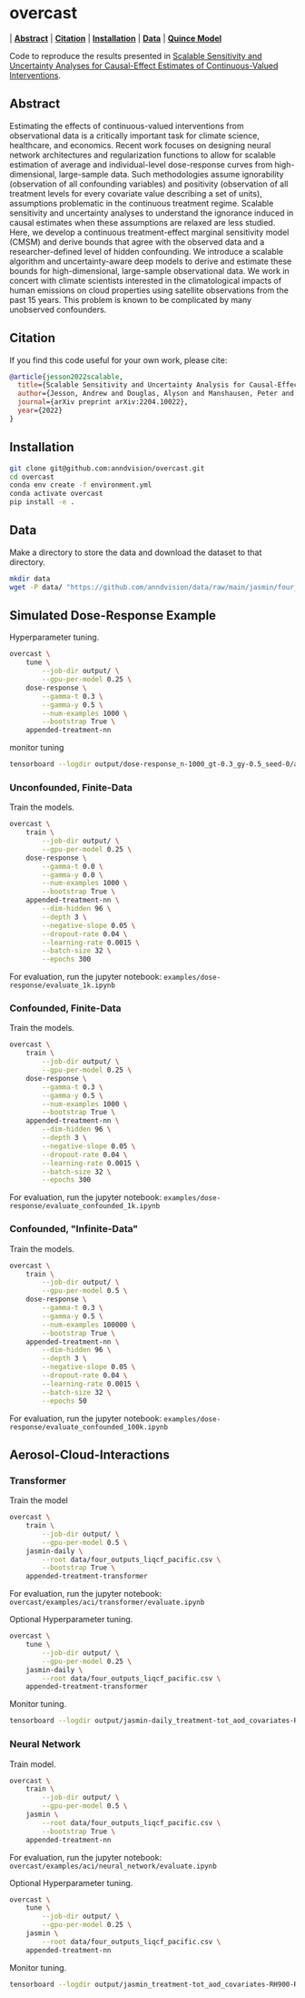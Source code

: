 # overcast

| **[Abstract](#abstract)**
| **[Citation](#citation)**
| **[Installation](#installation)**
| **[Data](#data)**
| **[Quince Model](#quince)**

Code to reproduce the results presented in [Scalable Sensitivity and Uncertainty Analyses for Causal-Effect Estimates of Continuous-Valued Interventions](https://arxiv.org/abs/2204.10022).

## Abstract

Estimating the effects of continuous-valued interventions from observational data is a critically important task for climate science, healthcare, and economics. Recent work focuses on designing neural network architectures and regularization functions to allow for scalable estimation of average and individual-level dose-response curves from high-dimensional, large-sample data. Such methodologies assume ignorability (observation of all confounding variables) and positivity (observation of all treatment levels for every covariate value describing a set of units), assumptions problematic in the continuous treatment regime. Scalable sensitivity and uncertainty analyses to understand the ignorance induced in causal estimates when these assumptions are relaxed are less studied. Here, we develop a continuous treatment-effect marginal sensitivity model (CMSM) and derive bounds that agree with the observed data and a researcher-defined level of hidden confounding. We introduce a scalable algorithm and uncertainty-aware deep models to derive and estimate these bounds for high-dimensional, large-sample observational data. We work in concert with climate scientists interested in the climatological impacts of human emissions on cloud properties using satellite observations from the past 15 years. This problem is known to be complicated by many unobserved confounders.

## Citation

If you find this code useful for your own work, please cite:

```bibtex
@article{jesson2022scalable,
  title={Scalable Sensitivity and Uncertainty Analysis for Causal-Effect Estimates of Continuous-Valued Interventions},
  author={Jesson, Andrew and Douglas, Alyson and Manshausen, Peter and Meinshausen, Nicolai and Stier, Philip and Gal, Yarin and Shalit, Uri},
  journal={arXiv preprint arXiv:2204.10022},
  year={2022}
}
```

## Installation

```.sh
git clone git@github.com:anndvision/overcast.git
cd overcast
conda env create -f environment.yml
conda activate overcast
pip install -e .
```

## Data

Make a directory to store the data and download the dataset to that directory.

```.sh
mkdir data
wget -P data/ "https://github.com/anndvision/data/raw/main/jasmin/four_outputs_liqcf_pacific.csv"
```

## Simulated Dose-Response Example

Hyperparameter tuning.

```.sh
overcast \
    tune \
        --job-dir output/ \
        --gpu-per-model 0.25 \
    dose-response \
        --gamma-t 0.3 \
        --gamma-y 0.5 \
        --num-examples 1000 \
        --bootstrap True \
    appended-treatment-nn
```

monitor tuning

```.sh
tensorboard --logdir output/dose-response_n-1000_gt-0.3_gy-0.5_seed-0/appended-treatment-nn/bohb/
```

### Unconfounded, Finite-Data

Train the models.

```.sh
overcast \
    train \
        --job-dir output/ \
        --gpu-per-model 0.25 \
    dose-response \
        --gamma-t 0.0 \
        --gamma-y 0.0 \
        --num-examples 1000 \
        --bootstrap True \
    appended-treatment-nn \
        --dim-hidden 96 \
        --depth 3 \
        --negative-slope 0.05 \
        --dropout-rate 0.04 \
        --learning-rate 0.0015 \
        --batch-size 32 \
        --epochs 300
```

For evaluation, run the jupyter notebook: `examples/dose-response/evaluate_1k.ipynb`

### Confounded, Finite-Data

Train the models.

```.sh
overcast \
    train \
        --job-dir output/ \
        --gpu-per-model 0.25 \
    dose-response \
        --gamma-t 0.3 \
        --gamma-y 0.5 \
        --num-examples 1000 \
        --bootstrap True \
    appended-treatment-nn \
        --dim-hidden 96 \
        --depth 3 \
        --negative-slope 0.05 \
        --dropout-rate 0.04 \
        --learning-rate 0.0015 \
        --batch-size 32 \
        --epochs 300
```

For evaluation, run the jupyter notebook: `examples/dose-response/evaluate_confounded_1k.ipynb`

### Confounded, "Infinite-Data"

Train the models.

```.sh
overcast \
    train \
        --job-dir output/ \
        --gpu-per-model 0.5 \
    dose-response \
        --gamma-t 0.3 \
        --gamma-y 0.5 \
        --num-examples 100000 \
        --bootstrap True \
    appended-treatment-nn \
        --dim-hidden 96 \
        --depth 3 \
        --negative-slope 0.05 \
        --dropout-rate 0.04 \
        --learning-rate 0.0015 \
        --batch-size 32 \
        --epochs 50
```

For evaluation, run the jupyter notebook: `examples/dose-response/evaluate_confounded_100k.ipynb`

## Aerosol-Cloud-Interactions

### Transformer

Train the model

```.sh
overcast \
    train \
        --job-dir output/ \
        --gpu-per-model 0.5 \
    jasmin-daily \
        --root data/four_outputs_liqcf_pacific.csv \
        --bootstrap True \
    appended-treatment-transformer
```

For evaluation, run the jupyter notebook: `overcast/examples/aci/transformer/evaluate.ipynb`

Optional Hyperparameter tuning.

```.sh
overcast \
    tune \
        --job-dir output/ \
        --gpu-per-model 0.25 \
    jasmin-daily \
        --root data/four_outputs_liqcf_pacific.csv \
    appended-treatment-transformer
```

Monitor tuning.

```.sh
tensorboard --logdir output/jasmin-daily_treatment-tot_aod_covariates-RH900-RH850-RH700-LTS-EIS-w500-whoi_sst_outcomes-l_re-liq_pc-cod-cwp_bins-1/appended-treatment-nn/bohb/
```

### Neural Network

Train model.

```.sh
overcast \
    train \
        --job-dir output/ \
        --gpu-per-model 0.5 \
    jasmin \
        --root data/four_outputs_liqcf_pacific.csv \
        --bootstrap True \
    appended-treatment-nn
```

For evaluation, run the jupyter notebook: `overcast/examples/aci/neural_network/evaluate.ipynb`

Optional Hyperparameter tuning.

```.sh
overcast \
    tune \
        --job-dir output/ \
        --gpu-per-model 0.25 \
    jasmin \
        --root data/four_outputs_liqcf_pacific.csv \
    appended-treatment-nn
```

Monitor tuning.

```.sh
tensorboard --logdir output/jasmin_treatment-tot_aod_covariates-RH900-RH850-RH700-LTS-EIS-w500-whoi_sst_outcomes-l_re-liq_pc-cod-cwp_bins-1/appended-treatment-nn/bohb/
```
